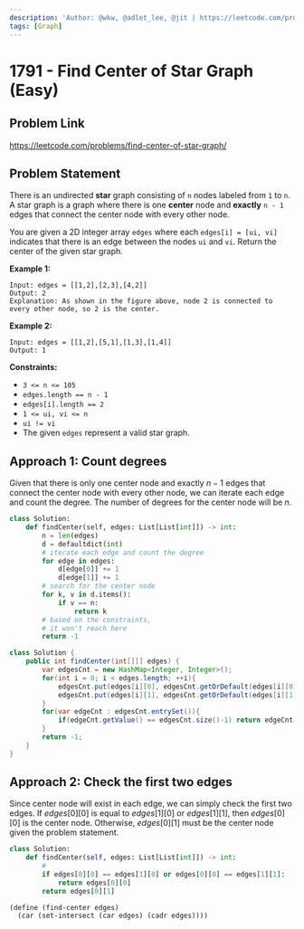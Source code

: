 ```yaml
---
description: 'Author: @wkw, @adlet_lee, @jit | https://leetcode.com/problems/find-center-of-star-graph/'
tags: [Graph]
---
```


# 1791 - Find Center of Star Graph (Easy)

## Problem Link

https://leetcode.com/problems/find-center-of-star-graph/

## Problem Statement

There is an undirected **star** graph consisting of `n` nodes labeled from `1` to `n`. A star graph is a graph where there is one **center** node and **exactly** `n - 1` edges that connect the center node with every other node.

You are given a 2D integer array `edges` where each `edges[i] = [ui, vi]` indicates that there is an edge between the nodes `ui` and `vi`. Return the center of the given star graph.

**Example 1:**

```
Input: edges = [[1,2],[2,3],[4,2]]
Output: 2
Explanation: As shown in the figure above, node 2 is connected to every other node, so 2 is the center.
```

**Example 2:**

```
Input: edges = [[1,2],[5,1],[1,3],[1,4]]
Output: 1
```

**Constraints:**

- `3 <= n <= 105`
- `edges.length == n - 1`
- `edges[i].length == 2`
- `1 <= ui, vi <= n`
- `ui != vi`
- The given `edges` represent a valid star graph.

## Approach 1: Count degrees

Given that there is only one center node and exactly $n - 1$ edges that connect the center node with every other node, we can iterate each edge and count the degree. The number of degrees for the center node will be $n$.

<Tabs>
<TabItem value="py" label="Python">
<SolutionAuthor name="@wkw"/>

```py
class Solution:
    def findCenter(self, edges: List[List[int]]) -> int:
        n = len(edges)
        d = defaultdict(int)
        # iterate each edge and count the degree
        for edge in edges:
            d[edge[0]] += 1
            d[edge[1]] += 1
        # search for the center node
        for k, v in d.items():
            if v == n:
                return k
        # based on the constraints,
        # it won't reach here
        return -1
```

</TabItem>

<TabItem value="java" label="Java">
<SolutionAuthor name="@adlet_lee"/>

```java
class Solution {
    public int findCenter(int[][] edges) {
        var edgesCnt = new HashMap<Integer, Integer>();
        for(int i = 0; i < edges.length; ++i){
            edgesCnt.put(edges[i][0], edgesCnt.getOrDefault(edges[i][0], 0)+1);
            edgesCnt.put(edges[i][1], edgesCnt.getOrDefault(edges[i][1], 0)+1);
        }
        for(var edgeCnt : edgesCnt.entrySet()){
            if(edgeCnt.getValue() == edgesCnt.size()-1) return edgeCnt.getKey();
        }
        return -1;
    }
}
```

</TabItem>
</Tabs>

## Approach 2: Check the first two edges

Since center node will exist in each edge, we can simply check the first two edges. If $edges[0][0]$ is equal to $edges[1][0]$ or $edges[1][1]$, then $edges[0][0]$ is the center node. Otherwise, $edges[0][1]$ must be the center node given the problem statement.

<Tabs>
<TabItem value="py" label="Python">
<SolutionAuthor name="@wkw"/>

```py
class Solution:
    def findCenter(self, edges: List[List[int]]) -> int:
        #
        if edges[0][0] == edges[1][0] or edges[0][0] == edges[1][1]:
            return edges[0][0]
        return edges[0][1]
```

</TabItem>

<TabItem value="racket" label="Racket">
<SolutionAuthor name="@jit"/>

```racket
(define (find-center edges)
  (car (set-intersect (car edges) (cadr edges))))
```

</TabItem>
</Tabs>
